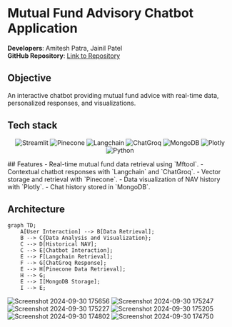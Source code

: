 
# Mutual Fund Advisory Chatbot Application

**Developers**: Amitesh Patra, Jainil Patel  
**GitHub Repository**: [Link to Repository](https://github.com/amitesh30/AIBF-MUTUAL-FUND-RAG-LLM/)

## Objective
An interactive chatbot providing mutual fund advice with real-time data, personalized responses, and visualizations.
## Tech stack
<p align="center">
  <img src="https://img.shields.io/badge/Streamlit-FF4B4B?logo=streamlit&logoColor=white" alt="Streamlit" />
  <img src="https://img.shields.io/badge/Pinecone-1B5E20?logo=pinecone&logoColor=white" alt="Pinecone" />
  <img src="https://img.shields.io/badge/Langchain-FFD700?logo=langchain&logoColor=black" alt="Langchain" />
  <img src="https://img.shields.io/badge/ChatGroq-3C873A?logo=groq&logoColor=white" alt="ChatGroq" />
  <img src="https://img.shields.io/badge/MongoDB-47A248?logo=mongodb&logoColor=white" alt="MongoDB" />
  <img src="https://img.shields.io/badge/Plotly-3F4F75?logo=plotly&logoColor=white" alt="Plotly" />
  <img src="https://img.shields.io/badge/Python-3776AB?logo=python&logoColor=white" alt="Python" />
</p>
## Features
- Real-time mutual fund data retrieval using `Mftool`.
- Contextual chatbot responses with `Langchain` and `ChatGroq`.
- Vector storage and retrieval with `Pinecone`.
- Data visualization of NAV history with `Plotly`.
- Chat history stored in `MongoDB`.

## Architecture

```mermaid
graph TD;
    A[User Interaction] --> B[Data Retrieval];
    B --> C{Data Analysis and Visualization};
    C --> D[Historical NAV];
    C --> E[Chatbot Interaction];
    E --> F[Langchain Retrieval];
    F --> G[ChatGroq Response];
    E --> H[Pinecone Data Retrieval];
    H --> G;
    E --> I[MongoDB Storage];
    I --> E;

``` 



![Screenshot 2024-09-30 175656](https://github.com/user-attachments/assets/fc8ce360-90c3-472c-b7c7-276b9085e9d9)
![Screenshot 2024-09-30 175247](https://github.com/user-attachments/assets/018534a9-5fc8-44a3-90ec-d2dd0ca0d19b)
![Screenshot 2024-09-30 175227](https://github.com/user-attachments/assets/c215eb9c-529a-4c81-828c-20486772f423)
![Screenshot 2024-09-30 175205](https://github.com/user-attachments/assets/8cf94156-2bd5-457d-8ac1-84a64694ad4a)
![Screenshot 2024-09-30 174802](https://github.com/user-attachments/assets/e12a0284-2133-4940-86fc-29594aa16f20)
![Screenshot 2024-09-30 174750](https://github.com/user-attachments/assets/528444d4-d987-4db7-b80d-4f29bc8795f4)




